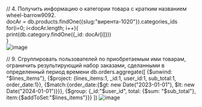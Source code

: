 // 4. Получить информацию о категории товара с кратким названием wheel-barrow9092.  
docAr = db.products.findOne({slug:"вирента-1020"}).categories_ids  
for(i=0; i<docAr.length; i++){  
    print(db.category.findOne({_id: docAr[i]}))  
}  
![image](https://user-images.githubusercontent.com/72013308/232196216-d1050e7e-b8a4-420e-ac81-d51c6d4c9cf9.png)

// 9. Сгруппировать пользователей по приобретаемым ими товарам, ограничить результирующий набор заказами, сделанными в определенный период времени
db.orders.aggregate([
    {$unwind: "$lines_items"}, 
    {$project: {lines_items:1, _id:1, user_id:1, sub_total:1, order_date:1}}, 
    {$match:{order_date:{$gt: new Date("2023-01-01"), $lt: new Date("2024-01-01")}}}, 
    {$group: {_id:"$user_id", total: {$sum: "$sub_total"}, item:{$addToSet:"$lines_items"}}}
])
![image](https://user-images.githubusercontent.com/72013308/232196789-71ad627a-5036-40fd-bbb6-7cbc0d5acd09.png)
